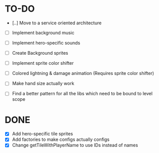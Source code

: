 # TO-DO
- [..] Move to a service oriented architecture
- [ ] Implement background music
- [ ] Implement hero-specific sounds
- [ ] Create Background sprites
- [ ] Implement sprite color shifter
- [ ] Colored lightning & damage animation (Requires sprite color shifter)
- [ ] Make hand size actually work
- [ ] Find a better pattern for all the libs which need to be bound to level scope


# DONE
- [x] Add hero-specific tile sprites
- [x] Add factories to make configs actually configs
- [x] Change getTileWithPlayerName to use IDs instead of names
